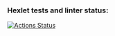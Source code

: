 ### Hexlet tests and linter status:
[![Actions Status](https://github.com/maksimowich/fullstack-javascript-project-44/workflows/hexlet-check/badge.svg)](https://github.com/maksimowich/fullstack-javascript-project-44/actions)